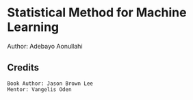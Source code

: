 # Statistical Method for Machine Learning
Author: Adebayo Aonullahi


## Credits

    Book Author: Jason Brown Lee 
    Mentor: Vangelis Oden

